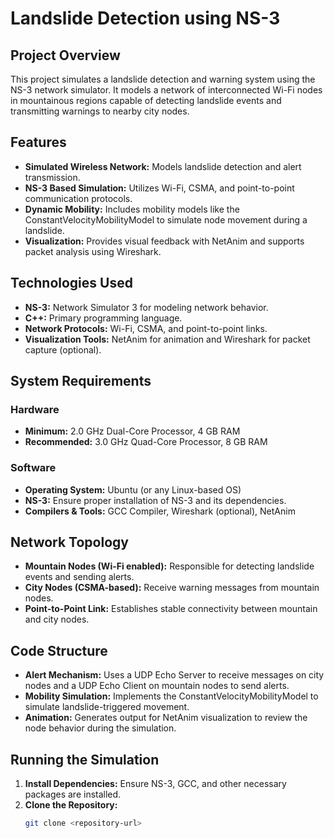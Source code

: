 # Landslide Detection using NS-3

## Project Overview
This project simulates a landslide detection and warning system using the NS-3 network simulator. It models a network of interconnected Wi-Fi nodes in mountainous regions capable of detecting landslide events and transmitting warnings to nearby city nodes.

## Features
- **Simulated Wireless Network:** Models landslide detection and alert transmission.
- **NS-3 Based Simulation:** Utilizes Wi-Fi, CSMA, and point-to-point communication protocols.
- **Dynamic Mobility:** Includes mobility models like the ConstantVelocityMobilityModel to simulate node movement during a landslide.
- **Visualization:** Provides visual feedback with NetAnim and supports packet analysis using Wireshark.

## Technologies Used
- **NS-3:** Network Simulator 3 for modeling network behavior.
- **C++:** Primary programming language.
- **Network Protocols:** Wi-Fi, CSMA, and point-to-point links.
- **Visualization Tools:** NetAnim for animation and Wireshark for packet capture (optional).

## System Requirements

### Hardware
- **Minimum:** 2.0 GHz Dual-Core Processor, 4 GB RAM
- **Recommended:** 3.0 GHz Quad-Core Processor, 8 GB RAM

### Software
- **Operating System:** Ubuntu (or any Linux-based OS)
- **NS-3:** Ensure proper installation of NS-3 and its dependencies.
- **Compilers & Tools:** GCC Compiler, Wireshark (optional), NetAnim

## Network Topology
- **Mountain Nodes (Wi-Fi enabled):** Responsible for detecting landslide events and sending alerts.
- **City Nodes (CSMA-based):** Receive warning messages from mountain nodes.
- **Point-to-Point Link:** Establishes stable connectivity between mountain and city nodes.

## Code Structure
- **Alert Mechanism:** Uses a UDP Echo Server to receive messages on city nodes and a UDP Echo Client on mountain nodes to send alerts.
- **Mobility Simulation:** Implements the ConstantVelocityMobilityModel to simulate landslide-triggered movement.
- **Animation:** Generates output for NetAnim visualization to review the node behavior during the simulation.

## Running the Simulation
1. **Install Dependencies:** Ensure NS-3, GCC, and other necessary packages are installed.
2. **Clone the Repository:**
   ```bash
   git clone <repository-url>
